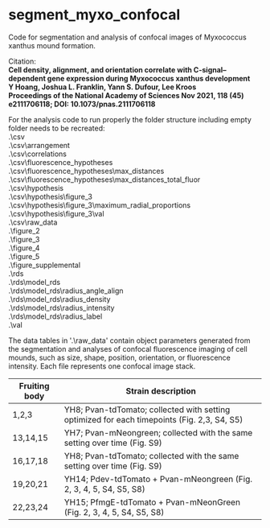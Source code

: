 # segment_myxo_confocal

Code for segmentation and analysis of confocal images of Myxococcus xanthus mound formation.

Citation:  
**Cell density, alignment, and orientation correlate with C-signal–dependent gene expression during Myxococcus xanthus development**  
**Y Hoang, Joshua L. Franklin, Yann S. Dufour, Lee Kroos**  
**Proceedings of the National Academy of Sciences Nov 2021, 118 (45) e2111706118; DOI: 10.1073/pnas.2111706118**  

For the analysis code to run properly the folder structure including empty folder needs to be recreated:  
   .\csv  
   .\csv\arrangement  
   .\csv\correlations  
   .\csv\fluorescence_hypotheses  
   .\csv\fluorescence_hypotheses\max_distances  
   .\csv\fluorescence_hypotheses\max_distances_total_fluor  
   .\csv\hypothesis  
   .\csv\hypothesis\figure_3  
   .\csv\hypothesis\figure_3\maximum_radial_proportions  
   .\csv\hypothesis\figure_3\val  
   .\csv\raw_data  
   .\figure_2  
   .\figure_3  
   .\figure_4  
   .\figure_5  
   .\figure_supplemental  
   .\rds  
   .\rds\model_rds  
   .\rds\model_rds\radius_angle_align  
   .\rds\model_rds\radius_density  
   .\rds\model_rds\radius_intensity  
   .\rds\model_rds\radius_label  
   .\val  

The data tables in '.\raw_data' contain object parameters generated from the segmentation and analyses of confocal fluorescence imaging of cell mounds, such as size, shape, position, orientation, or fluorescence intensity. Each file represents one confocal image stack.  

| Fruiting body | Strain description |
| ------ | ------ |
| 1,2,3 | YH8; Pvan-tdTomato; collected with setting optimized for each timepoints (Fig. 2,3, S4, S5) |
| 13,14,15 | YH7; Pvan-mNeongreen; collected with the same setting over time (Fig. S9) |
| 16,17,18 | YH8; Pvan-tdTomato; collected with the same setting over time (Fig. S9) |
| 19,20,21 | YH14; Pdev-tdTomato + Pvan-mNeongreen (Fig. 2, 3, 4, 5, S4, S5, S8) |
| 22,23,24 | YH15; PfmgE-tdTomato + Pvan-mNeonGreen (Fig. 2, 3, 4, 5, S4, S5, S8) |
